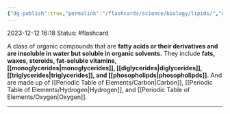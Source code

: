 ```yaml
---
{"dg-publish":true,"permalink":"/flashcards/science/biology/lipids/","updated":"2024-03-04T08:41:37.364-06:00"}
---
```


2023-12-12 
16:18
Status: #flashcard 

A class of organic compounds that are **fatty acids or their derivatives and are insoluble in water but soluble in organic solvents.** They include **fats, waxes, steroids, fat-soluble vitamins, [[monoglycerides\|monoglycerides]], [[diglycerides\|diglycerides]], [[triglycerides\|triglycerides]], and [[phosopholipds\|phosopholipds]].** And are made up of [[Periodic Table of Elements/Carbon\|Carbon]], [[Periodic Table of Elements/Hydrogen\|Hydrogen]], and [[Periodic Table of Elements/Oxygen\|Oxygen]].

---

